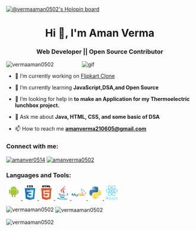[![@vermaaman0502's Holopin board](https://holopin.me/vermaaman0502)](https://holopin.io/@vermaaman0502)
<h1 align="center">Hi 👋, I'm Aman Verma</h1>
<h3 align="center">Web Developer || Open Source Contributor</h3>

<img align = "right" alt = "gif" width = "300" src = "https://camo.githubusercontent.com/5ddf73ad3a205111cf8c686f687fc216c2946a75005718c8da5b837ad9de78c9/68747470733a2f2f7468756d62732e6766796361742e636f6d2f4576696c4e657874446576696c666973682d736d616c6c2e676966">

<p align="left"> <img src="https://komarev.com/ghpvc/?username=vermaaman0502&label=Profile%20views&color=0e75b6&style=flat" alt="vermaaman0502" /> </p>

- 🔭 I’m currently working on [Flipkart Clone](http://127.0.0.1:5500/)

- 🌱 I’m currently learning **JavaScript,DSA,and Open Source**

- 🤝 I’m looking for help in **to make an Application for my Thermoelectric lunchbox project.**

- 💬 Ask me about **Java, HTML, CSS, and some basic of DSA**

- 📫 How to reach me **amanverma210605@gmail.com**

<h3 align="left">Connect with me:</h3>
<p align="left">
<a href="https://twitter.com/amanver0514" target="blank"><img align="center" src="https://raw.githubusercontent.com/rahuldkjain/github-profile-readme-generator/master/src/images/icons/Social/twitter.svg" alt="amanver0514" height="30" width="40" /></a>
<a href="https://linkedin.com/in/amanverma0502" target="blank"><img align="center" src="https://raw.githubusercontent.com/rahuldkjain/github-profile-readme-generator/master/src/images/icons/Social/linked-in-alt.svg" alt="amanverma0502" height="30" width="40" /></a>
</p>

<h3 align="left">Languages and Tools:</h3>
<p align="left"> <a href="https://developer.android.com" target="_blank" rel="noreferrer"> <img src="https://raw.githubusercontent.com/devicons/devicon/master/icons/android/android-original-wordmark.svg" alt="android" width="40" height="40"/> </a> <a href="https://www.w3schools.com/css/" target="_blank" rel="noreferrer"> <img src="https://raw.githubusercontent.com/devicons/devicon/master/icons/css3/css3-original-wordmark.svg" alt="css3" width="40" height="40"/> </a> <a href="https://www.w3.org/html/" target="_blank" rel="noreferrer"> <img src="https://raw.githubusercontent.com/devicons/devicon/master/icons/html5/html5-original-wordmark.svg" alt="html5" width="40" height="40"/> </a> <a href="https://www.java.com" target="_blank" rel="noreferrer"> <img src="https://raw.githubusercontent.com/devicons/devicon/master/icons/java/java-original.svg" alt="java" width="40" height="40"/> </a> <a href="https://www.mysql.com/" target="_blank" rel="noreferrer"> <img src="https://raw.githubusercontent.com/devicons/devicon/master/icons/mysql/mysql-original-wordmark.svg" alt="mysql" width="40" height="40"/> </a> <a href="https://www.python.org" target="_blank" rel="noreferrer"> <img src="https://raw.githubusercontent.com/devicons/devicon/master/icons/python/python-original.svg" alt="python" width="40" height="40"/> </a> <a href="https://reactjs.org/" target="_blank" rel="noreferrer"> <img src="https://raw.githubusercontent.com/devicons/devicon/master/icons/react/react-original-wordmark.svg" alt="react" width="40" height="40"/> </a> </p>

<p><img align="left" src="https://github-readme-stats.vercel.app/api/top-langs?username=vermaaman0502&show_icons=true&locale=en&layout=compact" alt="vermaaman0502" /></p>

<p>&nbsp;<img align="center" src="https://github-readme-stats.vercel.app/api?username=vermaaman0502&show_icons=true&locale=en" alt="vermaaman0502" /></p>

<p><img align="center" src="https://github-readme-streak-stats.herokuapp.com/?user=vermaaman0502&" alt="vermaaman0502" /></p>
